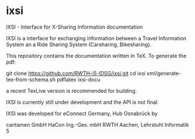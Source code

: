 ixsi
====

IXSI - Interface for X-Sharing Information documentation

IXSI is a interface for exchanging information  between a Travel Information System an a Ride Sharing System (Carsharing, Bikesharing).

This repository contains the documentation written in TeX. To generate the pdf:

git clone https://github.com/RWTH-i5-IDSG/ixsi.git
cd ixsi
xml/generate-tex-from-schema.sh
pdflatex ixsi-docu

a recent TexLive version is recommended for building.

IXSI is currently still under development and the API is not final.


IXSI was developed for eConnect Germany, Hub Osnabrück by

cantamen GmbH
HaCon Ing.-Ges. mbH
RWTH Aachen, Lehrstuhl Informatik 5
